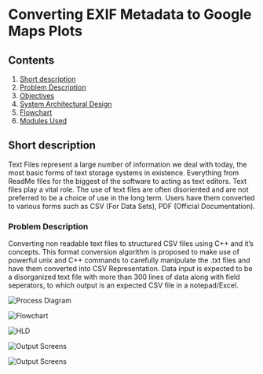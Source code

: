 
# Converting EXIF Metadata to Google Maps Plots


## Contents

1. [Short description](#short-description)
1. [Problem Description](#problem-description)
1. [Objectives](#objectives)
1. [System Architectural Design](#system-architectural-design)
1. [Flowchart](#flowchart)
1. [Modules Used](#modules-used)



## Short description

Text Files represent a large number of information we deal with today, the most basic forms of text storage systems in existence. Everything from ReadMe files for the biggest of the software to acting as text editors. Text files play a vital role. The use of text files are often disoriented and are not preferred to be a choice of use in the long term. Users have them converted to various forms such as CSV (For Data Sets), PDF (Official Documentation).



### Problem Description

Converting non readable text files to structured CSV files using C++ and it’s concepts. This format conversion algorithm is proposed to make use of powerful unix and C++ commands to carefully manipulate the .txt files and have them converted into CSV Representation. Data input is expected to be a disorganized text file with more than 300 lines of data along with field seperators, to which output is an expected CSV file in a notepad/Excel. 



![Process Diagram](https://github.com/SrivatsaRv/Converting-.txt-files-to-CSV-Data/blob/master/hld.png)


![Flowchart](https://github.com/SrivatsaRv/Converting-.txt-files-to-CSV-Data/blob/master/flowchart.png)


![HLD](https://github.com/SrivatsaRv/Converting-.txt-files-to-CSV-Data/blob/master/hld.png)


![Output Screens](https://github.com/SrivatsaRv/Converting-.txt-files-to-CSV-Data/blob/master/1-DISOIRIENTED%20TEXT%20FILE.png)

![Output Screens](https://github.com/SrivatsaRv/Converting-.txt-files-to-CSV-Data/blob/master/2-COMPLETE%20CSV%20OUTPUT.png)




